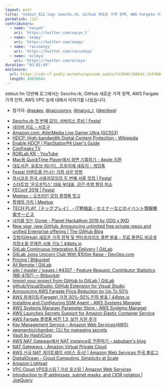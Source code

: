 ```yaml
---
layout: post
title: "stdout_012.log: Seocho.rb, Github 새로운 가격 정책, AWS Fargate 가격 인하, AWS VPC"
permalink: /12/
contributors:
  - name: 'nacyot'
    uri: 'https://twitter.com/nacyo_t'
  - name: 'seapy'
    uri: 'https://twitter.com/seapy'
  - name: 'raccoonyy'
    uri: 'https://twitter.com/raccoonyy'
  - name: 'ecleya'
    uri: 'https://twitter.com/ecleya'
duration: "01:01:49"
enclosure:
  url: https://cdn-cf.podty.me/meta/episode_audio/513940/188843_1547080208364.mp3
  length: 89036644
---
```


stdout.fm 12번째 로그에서는 Seocho.rb, GitHub 새로운 가격 정책, AWS Fargate 가격 인하, AWS VPC 등에 대해서 이야기를 나눴습니다.

* 참가자: [@seapy][sea], [@raccoonyy][rac], [@nacyo_t][nac], ([@ecleya][ecl])

[sea]: https://twitter.com/seapy
[rac]: https://twitter.com/raccoonyy
[nac]: https://twitter.com/nacyo_t
[ecl]: https://twitter.com/ecleya

* [Seocho.rb 첫 번째 모임: 서버리스 루비 \| Festa!](https://festa.io/events/183)
* [네이버 지도 - 서초구](http://map.naver.com/?searchCoord=00e728ae343225675cf12d9c488da64f32c93bd852f4ca93fe2df597e5da55da&query=7ISc7LSI6rWs&tab=1&lng=d562f59375d38afbe483363b9a58f82a&mapMode=0&mpx=ac44d5ea6cf1ecdd5426a20f66c6baf3a049d379d8d797b181b0d5af20daf2150c70ded690f42a57fcce31e6b0bf2d067b7d3a160fa89e4fa8160c9b7f94dc97&lat=6979fe4170133b159d84961dd5d4f090&dlevel=9&enc=b64&menu=location)
* [Amazon.com: AVerMedia Live Gamer Ultra (GC553)](https://www.amazon.com/AVerMedia-Live-Gamer-Ultra-GC553/dp/B07DHV47HF/ref=sr_1_1?ie=UTF8&qid=1547042718&sr=8-1&keywords=GC553+Live+Gamer+ULTRA)
* [HDCP: High-bandwidth Digital Content Protection - Wikipedia](https://en.wikipedia.org/wiki/High-bandwidth_Digital_Content_Protection)
* [Enable HDCP \| PlayStation®4 User's Guide](https://manuals.playstation.net/document/en/ps4/settings/hdcp.html)
* [Confreaks TV](https://confreaks.tv/)
* [RORLab KR - YouTube](https://www.youtube.com/channel/UCKD03IyQD6XrhBGzVH9qF7A)
* [Mac용 QuickTime Player에서 화면 기록하기 - Apple 지원](https://support.apple.com/ko-kr/guide/quicktime-player/record-your-screen-qtp97b08e666/mac)
* [대도서관, 유튜브 떠난다…트위치에 새둥지 - 게임톡](http://gametoc.hankyung.com/news/articleView.html?idxno=50354)
* [Festa! 이벤트를 만나는 가장 쉬운 방법](https://festa.io/)
* [하시코프 한국 사용자모임의 두 번째 서울 밋업 \| Festa!](https://festa.io/events/105)
* [스타트업 '온오프믹스' 대표·부대표, 강간·추행 혐의 피소](https://news.joins.com/article/21876732)
* [FEConf 2018 \| Festa!](https://festa.io/events/90)
* [Meetgo :: 오프라인 모임 플랫폼 밋고](https://meetgo.kr/#/userEventDetail/feconf2018)
* [함께의 가치 \| Meetup](https://www.meetup.com/ko-KR/)
* [TECH PLAY［テックプレイ］ - IT勉強会・セミナーなどのイベント情報検索サービス](https://techplay.jp/)
* [사이를 잇는 Goree - Planet Hackathon 2018 by GDG x 9XD ](https://goree.io/events/3)
* [New year, new GitHub: Announcing unlimited free private repos and unified Enterprise offering \| The GitHub Blog](https://blog.github.com/2019-01-07-new-year-new-github/)
* [깃헙(GitHub) 새로운 가격 정책 및 엔터프라이즈 플랜 발표 - 무료 플랜도 비공개 저장소를 무제한 사용 가능 \| 44bits.io](https://www.44bits.io/ko/post/news--github-announcing-unlimited-free-private-repository)
* [GitLab Continuous Integration & Delivery \| GitLab](https://about.gitlab.com/product/continuous-integration/)
* [GitLab Joins Unicorn Club With $100m Raise - DevOps.com](https://devops.com/gitlab-joins-unicorn-club-with-100m-raise/)
* [Pricing \| Bitbucket](https://bitbucket.org/product/pricing)
* [All Remote \| GitLab](https://about.gitlab.com/company/culture/all-remote/)
* [site / master / issues / #4307 - Feature Request: Contributor Statistics (BB-4787) — Bitbucket](https://bitbucket.org/site/master/issues/4307/feature-request-contributor-statistics-bb)
* [Import your project from GitHub to GitLab \| GitLab](https://docs.gitlab.com/ee/user/project/import/github.html)
* [github/VisualStudio: GitHub Extension for Visual Studio](https://github.com/github/VisualStudio)
* [Announcing AWS Fargate Price Reduction by Up To 50%](https://aws.amazon.com/ko/about-aws/whats-new/2019/01/announcing-aws-fargate-price-reduction-by-up-to-50-/)
* [AWS 파게이트(Fargate) 가격 30%-50% 인하 발표 \| 44bits.io](https://www.44bits.io/ko/post/news--fargate-significant-price-cuts)
* [Installing and Configuring SSM Agent - AWS Systems Manager](https://docs.aws.amazon.com/systems-manager/latest/userguide/ssm-agent.html)
* [AWS Systems Manager Parameter Store - AWS Systems Manager](https://docs.aws.amazon.com/systems-manager/latest/userguide/systems-manager-paramstore.html)
* [AWS Launches Secrets Support for Amazon Elastic Container Service](https://aws.amazon.com/ko/about-aws/whats-new/2018/11/aws-launches-secrets-support-for-amazon-elastic-container-servic/)
* [AWS Fargate 플랫폼 버전 1.3, 보안 지원 추가](https://aws.amazon.com/ko/about-aws/whats-new/2018/12/aws-fargate-platform-version-1-3-adds-secrets-support/)
* [Key Management Service – Amazon Web Services(AWS)](https://aws.amazon.com/ko/kms/)
* [segmentio/chamber: CLI for managing secrets](https://github.com/segmentio/chamber)
* [Vault by HashiCorp](https://www.vaultproject.io/)
* [AWS NAT Gateway에서 NAT instance로 전환하기 – asbubam's blog](https://blog.2dal.com/2018/12/31/nat-gateway-to-nat-instance/)
* [NAT Gateways - Amazon Virtual Private Cloud](https://docs.aws.amazon.com/vpc/latest/userguide/vpc-nat-gateway.html)
* [AWS 신규 NAT 게이트웨이 서비스 출시! \| Amazon Web Services 한국 블로그](https://aws.amazon.com/ko/blogs/korea/new-managed-nat-network-address-translation-gateway-for-aws/)
* [DigitalOcean - Cloud Computing, Simplicity at Scale](https://www.digitalocean.com/)
* [Amazon Lightsail](https://aws.amazon.com/jp/lightsail/)
* [VPC Cloud VPS호스팅 \| 가상 호스팅 \| Amazon Web Services](https://aws.amazon.com/ko/vpc/?nc1=h_ls)
* [Introduction to IP addresses, subnet masks, and CIDR notation \| JoeQuery](http://joequery.me/code/ipv4-subnetmasks-cidr/)
